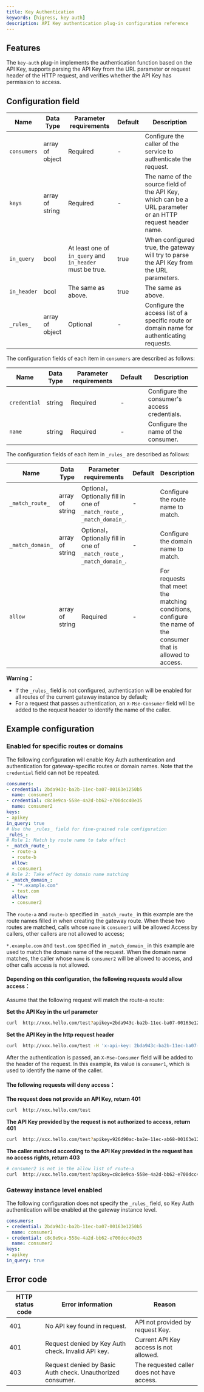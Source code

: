```yaml
---
title: Key Authentication
keywords: [higress, key auth]
description: API Key authentication plug-in configuration reference
---
```

## Features
The `key-auth` plug-in implements the authentication function based on the API Key, supports parsing the API Key from the URL parameter or request header of the HTTP request, and verifies whether the API Key has permission to access.

## Configuration field

|   Name      | Data Type       |               Parameter requirements                     | Default|     Description                                                                                           |
| ----------- | --------------- | -------------------------------------------------------- | ------ | --------------------------------------------------------------------------------------------------------- |
| `consumers` | array of object | Required                                                 | -      | Configure the caller of the service to authenticate the request.                                          |
| `keys`      | array of string | Required                                                 | -      | The name of the source field of the API Key, which can be a URL parameter or an HTTP request header name. |
| `in_query`  | bool            | At least one of `in_query` and `in_header` must be true. | true   | When configured true, the gateway will try to parse the API Key from the URL parameters.                  |
| `in_header` | bool            | The same as above.                                       | true   | The same as above.                                                                                        |
| `_rules_`   | array of object | Optional                                                 | -      | Configure the access list of a specific route or domain name for authenticating requests.                 |


The configuration fields of each item in `consumers` are described as follows:

| Name         | Data Type | Parameter requirements | Default | Description                                  |
| ------------ | --------- | -----------------------| ------  | -------------------------------------------  |
| `credential` | string    | Required               | -       | Configure the consumer's access credentials. |
| `name`       | string    | Required               | -       | Configure the name of the consumer.          |

The configuration fields of each item in `_rules_` are described as follows:

| Name             | Data Type       | Parameter requirements                                                 | Default| Description                                               |
| ---------------- | --------------- | ---------------------------------------------------------------------  | ------ | -------------------------------------------------- |
| `_match_route_`  | array of string | Optional，Optionally fill in one of `_match_route_`, `_match_domain_`. | -      | Configure the route name to match.                               |
| `_match_domain_` | array of string | Optional，Optionally fill in one of `_match_route_`, `_match_domain_`. | -      | Configure the domain name to match.                                  |
| `allow`          | array of string | Required                                                               | -      | For requests that meet the matching conditions, configure the name of the consumer that is allowed to access. |

**Warning：**
- If the `_rules_` field is not configured, authentication will be enabled for all routes of the current gateway instance by default;
- For a request that passes authentication, an `X-Mse-Consumer` field will be added to the request header to identify the name of the caller.

## Example configuration

### Enabled for specific routes or domains

The following configuration will enable Key Auth authentication and authentication for gateway-specific routes or domain names. Note that the `credential` field can not be repeated.

```yaml
consumers:
- credential: 2bda943c-ba2b-11ec-ba07-00163e1250b5
  name: consumer1
- credential: c8c8e9ca-558e-4a2d-bb62-e700dcc40e35
  name: consumer2
keys:
- apikey
in_query: true
# Use the _rules_ field for fine-grained rule configuration
_rules_:
# Rule 1: Match by route name to take effect
- _match_route_:
  - route-a
  - route-b
  allow:
  - consumer1
# Rule 2: Take effect by domain name matching
- _match_domain_:
  - "*.example.com"
  - test.com
  allow:
  - consumer2
```

The `route-a` and `route-b` specified in `_match_route_` in this example are the route names filled in when creating the gateway route. When these two routes are matched, calls whose `name` is `consumer1` will be allowed Access by callers, other callers are not allowed to access;

`*.example.com` and `test.com` specified in `_match_domain_` in this example are used to match the domain name of the request. When the domain name matches, the caller whose `name` is `consumer2` will be allowed to access, and other calls access is not allowed.

#### Depending on this configuration, the following requests would allow access：

Assume that the following request will match the route-a route:

**Set the API Key in the url parameter**
```bash
curl  http://xxx.hello.com/test?apikey=2bda943c-ba2b-11ec-ba07-00163e1250b5
```
**Set the API Key in the http request header**
```bash
curl  http://xxx.hello.com/test -H 'x-api-key: 2bda943c-ba2b-11ec-ba07-00163e1250b5'
```

After the authentication is passed, an `X-Mse-Consumer` field will be added to the header of the request. In this example, its value is `consumer1`, which is used to identify the name of the caller.

#### The following requests will deny access：

**The request does not provide an API Key, return 401**
```bash
curl  http://xxx.hello.com/test
```
**The API Key provided by the request is not authorized to access, return 401**
```bash
curl  http://xxx.hello.com/test?apikey=926d90ac-ba2e-11ec-ab68-00163e1250b5
```

**The caller matched according to the API Key provided in the request has no access rights, return 403**
```bash
# consumer2 is not in the allow list of route-a
curl  http://xxx.hello.com/test?apikey=c8c8e9ca-558e-4a2d-bb62-e700dcc40e35
```

### Gateway instance level enabled

The following configuration does not specify the `_rules_` field, so Key Auth authentication will be enabled at the gateway instance level.

```yaml
consumers:
- credential: 2bda943c-ba2b-11ec-ba07-00163e1250b5
  name: consumer1
- credential: c8c8e9ca-558e-4a2d-bb62-e700dcc40e35
  name: consumer2
keys:
- apikey
in_query: true
```

## Error code

| HTTP status code | Error information                                          | Reason                                        |
| ---------------- | ---------------------------------------------------------  | --------------------------------------------  |
| 401              | No API key found in request.                               | API not provided by request Key.              |
| 401              | Request denied by Key Auth check. Invalid API key.         | Current API Key access is not allowed.        |
| 403              | Request denied by Basic Auth check. Unauthorized consumer. | The requested caller does not have access.    |

